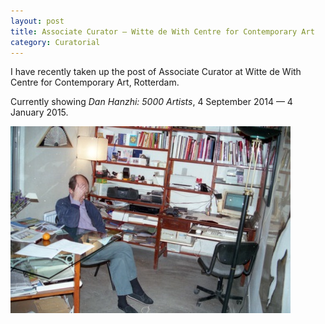 ```yaml
---
layout: post
title: Associate Curator – Witte de With Centre for Contemporary Art
category: Curatorial
---
```


I have recently taken up the post of Associate Curator at Witte de With Centre for Contemporary Art, Rotterdam.

Currently showing *Dan Hanzhi: 5000 Artists*, 4 September 2014 — 4 January 2015.

![09-10-14](/assets/img/09-10-14.jpg)
